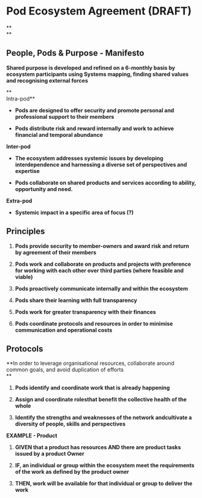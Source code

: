 # Pod Ecosystem Agreement \(DRAFT\)

**  
**

## **People, Pods & Purpose - Manifesto**



**Shared purpose is developed and refined on a 6-monthly basis by ecosystem participants using Systems mapping, finding shared values and recognising external forces**

**  
Intra-pod**

* **Pods are designed to offer security and promote personal and professional support to their members**

* **Pods distribute risk and reward internally and work to achieve financial and temporal abundance**



**Inter-pod**

* **The ecosystem addresses systemic issues by developing interdependence and harnessing a diverse set of perspectives and expertise**

* **Pods collaborate on shared products and services according to ability, opportunity and need.**



**Extra-pod**

* **Systemic impact in a specific area of focus \(?\)**



## **Principles**



1. **Pods provide security to member-owners and award risk and return by agreement of their members**

2. **Pods work and collaborate on products and projects with preference for working with each other over third parties \(where feasible and viable\)**

3. **Pods proactively communicate internally and within the ecosystem**

4. **Pods share their learning with full transparency**

5. **Pods work for greater transparency with their finances**

6. **Pods coordinate protocols and resources in order to minimise communication and operational costs**



## **Protocols**



**In order to leverage organisational resources, collaborate around common goals, and avoid duplication of efforts  
**

1. **Pods identify and coordinate work that is already happening**

2. **Assign and coordinate rolesthat benefit the collective health of the whole**

3. **Identify the strengths and weaknesses of the network andcultivate a diversity of people, skills and perspectives**



**EXAMPLE - Product**

1. **GIVEN that a product has resources AND there are product tasks issued by a product Owner**

2. **IF, an individual or group within the ecosystem meet the requirements of the work as defined by the product owner**

3. **THEN, work will be available for that individual or group to deliver the work**



